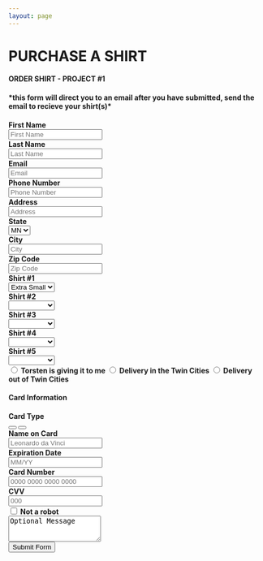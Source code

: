 ```yaml
---
layout: page
---
```


# __PURCHASE A SHIRT__

<section>
    <h4>ORDER SHIRT - PROJECT #1<h4>
	<div> *this form will direct you to an email after you have submitted, send the email to recieve your shirt(s)*
    <h4> <h4>
<form class="form-horizontal" action="mailto:support@weartapparel.com" method="post" enctype="text/plain">
        <div class="form-group">
            <label for="inputfn3" class="col-sm-2 control-label">First Name</label>
	    <div class="col-sm-10">
            <input class="form-control" type="text" name="firstname" id="demo-firstname" placeholder="First Name">
    	 </div>
	</div>
    	<div class="form-group">
	    <label for="inputln3" class="col-sm-2 control-label">Last Name</label>
            <div class="col-sm-10">
            <input class="form-control" type="text" name="lastname" id="demo-lastname" value="" placeholder="Last Name" />
         </div>
	</div>
        <div class="form-group">
	    <label for="inputemail3" class="col-sm-2 control-label">Email</label> 
            <div class="col-sm-10">
            <input class="form-control" type="email" name="email" id="demo-email" value="" placeholder="Email" />
    	 </div>
	</div>
        <div class="form-group">
	    <label for="inputphone3" class="col-sm-2 control-label">Phone Number</label>
            <div class="col-sm-10">
            <input class="form-control" type="text" name="phonenumber" id="demo-phonenumber" value="" placeholder="Phone Number" />
    	 </div>
	</div>
        <div class="form-group">
	    <label for="inputaddress3" class="col-sm-2 control-label">Address</label>
            <div class="col-sm-10">
            <input class="form-control" type="text"  name="address" id="demo-address" value="" placeholder="Address" /> 
         </div>
	</div>
        <div class="form-group">
	    <label for="inputstate3" class="col-sm-2 control-label">State</label>
            <div class="col-sm-10">
            <select name="state" class="form-control">
               <option>MN</option>
            </select>
	 </div>
	</div>
        <div class="form-group">
            <label for="inputcity3" class="col-sm-2 control-label">City</label>
            <div class="col-sm-10">
            <input class="form-control" type="text"  name="city" id="demo-city" value="" placeholder="City" />   
         </div>
	</div>
        <div class="form-group">
            <label for="inputzip3" class="col-sm-2 control-label">Zip Code</label>
            <div class="col-sm-10">
            <input class="form-control" type="text"  name="zip" id="demo-zip" value="" placeholder="Zip Code" />
	 </div>
	</div>
	<div>
	<div class="form-group">
	    <label for="inputshirt13" class="col-sm-2 control-label">Shirt #1</label>
	    <div class="col-sm-10">
            <select name="firstshirt" class="form-control">
	        <option>Extra Small</option>
		<option>Small</option>
		<option>Medium</option>
		<option>Large</option>
	    </select>
	 </div>
	</div>
	<div>
        <div class="form-group">
            <label for="inputshirt23" class="col-sm-2 control-label">Shirt #2</label>
            <div class="col-sm-10">
            <select name="secondshirt" class="form-control">
		<option></option>
                <option>Extra Small</option>
                <option>Small</option>
                <option>Medium</option>
                <option>Large</option>
            </select>
         </div>
        </div>
        <div>
        <div class="form-group">
            <label for="inputshirt33" class="col-sm-2 control-label">Shirt #3</label>
            <div class="col-sm-10">
            <select name="thirdshirt" class="form-control">	  			                             <option></option>
                <option>Extra Small</option>
                <option>Small</option>
                <option>Medium</option>
                <option>Large</option>
            </select>
         </div>
        </div>
        <div>
        <div class="form-group">
            <label for="inputshirt43" class="col-sm-2 control-label">Shirt #4</label>
            <div class="col-sm-10">
            <select name="fourthshirt" class="form-control">
                <option></option>
		<option>Extra Small</option>
                <option>Small</option>
                <option>Medium</option>
                <option>Large</option>
            </select>
         </div>
        </div>
        <div>
        <div class="form-group">
            <label for="inputshirt53" class="col-sm-2 control-label">Shirt #5</label>
            <div class="col-sm-10">
            <select name="fifthshirt" class="form-control">
                <option></option>
		<option>Extra Small</option>
                <option>Small</option>
                <option>Medium</option>
                <option>Large</option>
            </select>
         </div>
        </div>
        <div>
	<label class="radio-inline">
	    <input type="radio" name="inlineRadioOptions" id="inlineRadio1" value="option1">
	    Torsten is giving it to me
	    </label>
	<label class="radio-inline">
	    <input type="radio" name="inlineRadioOptions" id="inlineRadio2" value="option2">
	    Delivery in the Twin Cities
	    </label>
	<label class="radio-inline">
	    <input type="radio" name="inlineRadioOptions" id="inlineRadio3" value="option3">
	    Delivery out of Twin Cities
	    </label>
	 </div>
	</div>
    <h4>Card Information<h4>
<form class="form-horizontal" action="mailto:support@weartapparel.com" method="post" enctype="text/plain">
        <div class="form-group">
	    <label for="inputcard3" class="col-sm-2 control-label">Card Type</label>
            <div class="btn-group pull-middle">
            <button class="btn btn-default active"><i class="fa fa-2x fa-cc-visa"></i></button>
            <button class="btn btn-default"><i class="fa fa-2x fa-cc-mastercard"></i></button>
         </div>
        </div>
        <div class="form-group">
            <label for="inputnamecard3" class="col-sm-2 control-label">Name on Card</label>
            <div class="col-sm-10">
            <input class="form-control" type="text" name="nameoncard" id="nameoncard" value="" placeholder="Leonardo da Vinci" />
         </div>   
        </div>
        <div class="form-group">
            <label for="inputexpiration3" class="col-sm-2 control-label">Expiration Date</label>
            <div class="col-sm-10">
            <input class="form-control" type="text" name="expirationdate" id="demo-expirationdate" value="" placeholder="MM/YY" />
         </div>
        </div>
        <div class="form-group">
            <label for="inputnumber3" class="col-sm-2 control-label">Card Number</label>
            <div class="col-sm-10">
            <input class="form-control" type="text" name="cardnumber" id="demo-cardnumber" value="" placeholder="0000 0000 0000 0000" />
         </div>
        </div>
	<div class="form-group">
	    <label for="inputcvv3" class="col-sm-2 control-label">CVV</label>
	    <div class="col-sm-10">
	    <input class="form-control" type="text" name="cvv" id="demo-cvv" value="" placeholder="000" />
	 </div>	
	</div>
	<div>
        <div class="checkbox-inline">
                <label>
                   <input type="checkbox" value="">
                   Not a robot
                </label>
        </div>
        <div>
        <div class="form-group">
	<textarea class="form-control" name="message" rows="3">Optional Message</textarea>
         </div>
	</div>
	<div>
	<div class="form-group">
	<button type="submit" class="btn btn-default btn-lg btn-block">Submit Form</button>
	</div>
       </div>
